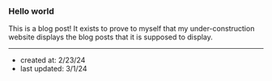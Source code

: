 ### Hello world
This is a blog post! It exists to prove to myself that my under-construction website displays the blog posts that it is supposed to display.

--- 
- created at: 2/23/24
- last updated: 3/1/24
<!-- - polish level (1-10): 1
- tags: "journal", recurse -->
